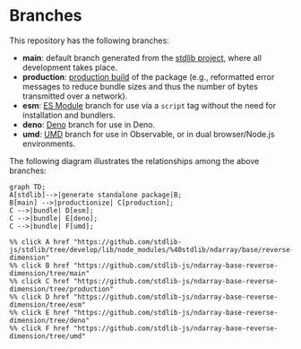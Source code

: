 <!--

@license Apache-2.0

Copyright (c) 2022 The Stdlib Authors.

Licensed under the Apache License, Version 2.0 (the "License");
you may not use this file except in compliance with the License.
You may obtain a copy of the License at

    http://www.apache.org/licenses/LICENSE-2.0

Unless required by applicable law or agreed to in writing, software
distributed under the License is distributed on an "AS IS" BASIS,
WITHOUT WARRANTIES OR CONDITIONS OF ANY KIND, either express or implied.
See the License for the specific language governing permissions and
limitations under the License.

-->

# Branches

This repository has the following branches:

-   **main**: default branch generated from the [stdlib project][stdlib-url], where all development takes place.
-   **production**: [production build][production-url] of the package (e.g., reformatted error messages to reduce bundle sizes and thus the number of bytes transmitted over a network).
-   **esm**: [ES Module][esm-url] branch for use via a `script` tag without the need for installation and bundlers.
-   **deno**: [Deno][deno-url] branch for use in Deno.
-   **umd**: [UMD][umd-url] branch for use in Observable, or in dual browser/Node.js environments.

The following diagram illustrates the relationships among the above branches:

```mermaid
graph TD;
A[stdlib]-->|generate standalone package|B;
B[main] -->|productionize| C[production];
C -->|bundle| D[esm];
C -->|bundle| E[deno];
C -->|bundle| F[umd];

%% click A href "https://github.com/stdlib-js/stdlib/tree/develop/lib/node_modules/%40stdlib/ndarray/base/reverse-dimension"
%% click B href "https://github.com/stdlib-js/ndarray-base-reverse-dimension/tree/main"
%% click C href "https://github.com/stdlib-js/ndarray-base-reverse-dimension/tree/production"
%% click D href "https://github.com/stdlib-js/ndarray-base-reverse-dimension/tree/esm"
%% click E href "https://github.com/stdlib-js/ndarray-base-reverse-dimension/tree/deno"
%% click F href "https://github.com/stdlib-js/ndarray-base-reverse-dimension/tree/umd"
```

[stdlib-url]: https://github.com/stdlib-js/stdlib/tree/develop/lib/node_modules/%40stdlib/ndarray/base/reverse-dimension
[production-url]: https://github.com/stdlib-js/ndarray-base-reverse-dimension/tree/production
[deno-url]: https://github.com/stdlib-js/ndarray-base-reverse-dimension/tree/deno
[umd-url]: https://github.com/stdlib-js/ndarray-base-reverse-dimension/tree/umd
[esm-url]: https://github.com/stdlib-js/ndarray-base-reverse-dimension/tree/esm
